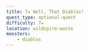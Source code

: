 ```yaml
---
title: 7★ Well, That Diablos!
quest_type: optional-quest
difficulty: 7★
location: wildspire-waste
monsters:
    - diablos
---
```

